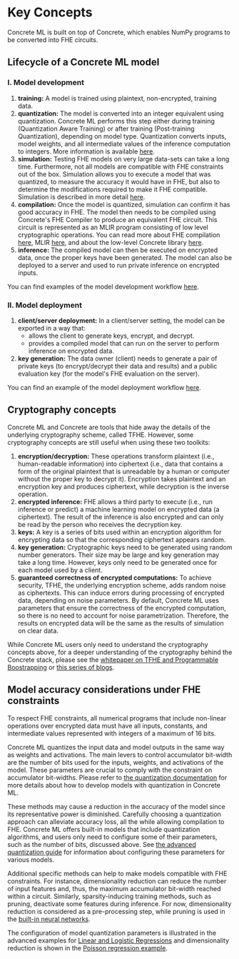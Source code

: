 # Key Concepts

Concrete ML is built on top of Concrete, which enables NumPy programs to be converted into FHE circuits.

## Lifecycle of a Concrete ML model

### I. Model development

1. **training:** A model is trained using plaintext, non-encrypted, training data.
1. **quantization:** The model is converted into an integer equivalent using quantization. Concrete ML performs this step either during training (Quantization Aware Training) or after training (Post-training Quantization), depending on model type. Quantization converts inputs, model weights, and all intermediate values of the inference computation to integers. More information is available [here](../advanced-topics/quantization.md).
1. **simulation:** Testing FHE models on very large data-sets can take a long time. Furthermore, not all models are compatible with FHE constraints out of the box. Simulation allows you to execute a model that was quantized, to measure the accuracy it would have in FHE, but also to determine the modifications required to make it FHE compatible. Simulation is described in more detail [here](../advanced-topics/compilation.md#fhe-simulation).
1. **compilation:** Once the model is quantized, simulation can confirm it has good accuracy in FHE. The model then needs to be compiled using Concrete's FHE Compiler to produce an equivalent FHE circuit. This circuit is represented as an MLIR program consisting of low level cryptographic operations. You can read more about FHE compilation [here](../advanced-topics/compilation.md), MLIR [here](https://mlir.llvm.org/), and about the low-level Concrete library [here](https://docs.zama.ai/concrete-core).
1. **inference:** The compiled model can then be executed on encrypted data, once the proper keys have been generated. The model can also be deployed to a server and used to run private inference on encrypted inputs.

You can find examples of the model development workflow [here](../built-in-models/ml_examples.md).

### II. Model deployment

1. **client/server deployment:** In a client/server setting, the model can be exported in a way that:
   - allows the client to generate keys, encrypt, and decrypt.
   - provides a compiled model that can run on the server to perform inference on encrypted data.
1. **key generation:** The data owner (client) needs to generate a pair of private keys (to encrypt/decrypt their data and results) and a public evaluation key (for the model's FHE evaluation on the server).

You can find an example of the model deployment workflow [here](../advanced_examples/ClientServer.ipynb).

## Cryptography concepts

Concrete ML and Concrete are tools that hide away the details of the underlying cryptography scheme, called TFHE. However, some cryptography concepts are still useful when using these two toolkits:

1. **encryption/decryption:** These operations transform plaintext (i.e., human-readable information) into ciphertext (i.e., data that contains a form of the original plaintext that is unreadable by a human or computer without the proper key to decrypt it). Encryption takes plaintext and an encryption key and produces ciphertext, while decryption is the inverse operation.
1. **encrypted inference:** FHE allows a third party to execute (i.e., run inference or predict) a machine learning model on encrypted data (a ciphertext). The result of the inference is also encrypted and can only be read by the person who receives the decryption key.
1. **keys:** A key is a series of bits used within an encryption algorithm for encrypting data so that the corresponding ciphertext appears random.
1. **key generation:** Cryptographic keys need to be generated using random number generators. Their size may be large and key generation may take a long time. However, keys only need to be generated once for each model used by a client.
1. **guaranteed correctness of encrypted computations:** To achieve security, TFHE, the underlying encryption scheme, adds random noise as ciphertexts. This can induce errors during processing of encrypted data, depending on noise parameters. By default, Concrete ML uses parameters that ensure the correctness of the encrypted computation, so there is no need to account for noise parametrization. Therefore, the results on encrypted data will be the same as the results of simulation on clear data.

While Concrete ML users only need to understand the cryptography concepts above, for a deeper understanding of the cryptography behind the Concrete stack, please see the [whitepaper on TFHE and Programmable Boostrapping](https://whitepaper.zama.ai/) or [this series of blogs](https://www.zama.ai/post/tfhe-deep-dive-part-1).

## Model accuracy considerations under FHE constraints

To respect FHE constraints, all numerical programs that include non-linear operations over encrypted data must have all inputs, constants, and intermediate values represented with integers of a maximum of 16 bits.

Concrete ML quantizes the input data and model outputs in the same way as weights and activations. The main levers to control accumulator bit-width are the number of bits used for the inputs, weights, and activations of the model. These parameters are crucial to comply with the constraint on accumulator bit-widths. Please refer to [the quantization documentation](../advanced-topics/quantization.md) for more details about how to develop models with quantization in Concrete ML.

These methods may cause a reduction in the accuracy of the model since its representative power is diminished. Carefully choosing a quantization approach can alleviate accuracy loss, all the while allowing compilation to FHE. Concrete ML offers built-in models that include quantization algorithms, and users only need to configure some of their parameters, such as the number of bits, discussed above. See [the advanced quantization guide](../advanced-topics/quantization.md#configuring-model-quantization-parameters) for information about configuring these parameters for various models.

Additional specific methods can help to make models compatible with FHE constraints. For instance, dimensionality reduction can reduce the number of input features and, thus, the maximum accumulator bit-width reached within a circuit. Similarly, sparsity-inducing training methods, such as pruning, deactivate some features during inference. For now, dimensionality reduction is considered as a pre-processing step, while pruning is used in the [built-in neural networks](../built-in-models/neural-networks.md).

The configuration of model quantization parameters is illustrated in the advanced examples for [Linear and Logistic Regressions](../built-in-models/ml_examples.md) and dimensionality reduction is shown in the [Poisson regression example](../advanced_examples/PoissonRegression.ipynb).
